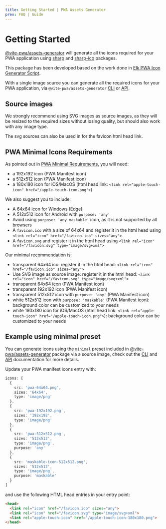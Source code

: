 ```yaml
---
title: Getting Started | PWA Assets Generator
prev: FAQ | Guide
---
```


# Getting Started

[@vite-pwa/assets-generator](https://github.com/vite-pwa/assets-generator) will generate all the icons required for your PWA application using [sharp](https://github.com/lovell/sharp/) and [sharp-ico](https://github.com/ssnangua/sharp-ico) packages.

This package has been developed based on the work done in [Elk PWA Icon Generator Script](https://github.com/elk-zone/elk/blob/main/scripts/generate-pwa-icons.ts).

With a single image source you can generate all the required icons for your PWA application, via `@vite-pwa/assets-generator` [CLI](/assets-generator/cli) or [API](/assets-generator/api).

## Source images

We strongly recommend using SVG images as source images, as they will be resized to the required sizes without losing quality, but should also work with any image type.

The svg sources can also be used in for the favicon html head link.

## PWA Minimal Icons Requirements

As pointed out in [PWA Minimal Requirements](/guide/pwa-minimal-requirements), you will need:
- a 192x192 icon (PWA Manifest icon)
- a 512x512 icon (PWA Manifest icon)
- a 180x180 icon for iOS/MacOS (html head link: `<link rel="apple-touch-icon" href="/apple-touch-icon.png">`)

We also suggest you to include:
- A 64x64 icon for Windows (Edge)
- A 512x512 icon for Android with `purpose: 'any'`
- Avoid using `purpose: 'any maskable'` icon, as it is not supported by all browsers
- A `favicon.ico` with a size of 64x64 and register it in the html head using `<link rel="icon" href="/favicon.ico" sizes="any">`
- A `favicon.svg` and register it in the html head using `<link rel="icon" href="/favicon.svg" type="image/svg+xml">`

Our minimal recommendation is:
- transparent 64x64 ico: register it in the html head: `<link rel="icon" href="/favicon.ico" sizes="any">`
- Use SVG image as source image: register it in the html head: `<link rel="icon" href="/favicon.svg" type="image/svg+xml">`
- transparent 64x64 icon (PWA Manifest icon)
- transparent 192x192 icon (PWA Manifest icon)
- transparent 512x512 icon with `purpose: 'any'` (PWA Manifest icon)
- white 512x512 icon with `purpose: 'maskable'` (PWA Manifest icon): background color can be customized to your needs
- white 180x180 icon for iOS/MacOS (html head link: `<link rel="apple-touch-icon" href="/apple-touch-icon.png">`): background color can be customized to your needs

## Example using minimal preset

You can generate icons using the `minimal` preset included in [@vite-pwa/assets-generator](https://github.com/vite-pwa/assets-generator) package via a source image, check out the [CLI](/assets-generator/cli) and [API](/assets-generator/api) documentation for more details.

Update your PWA manifest icons entry with:
```ts
icons: [
  {
    src: 'pwa-64x64.png',
    sizes: '64x64',
    type: 'image/png'
  },
  {
    src: 'pwa-192x192.png',
    sizes: '192x192',
    type: 'image/png'
  },
  {
    src: 'pwa-512x512.png',
    sizes: '512x512',
    type: 'image/png',
    purpose: 'any'  
  },
  {
    src: 'maskable-icon-512x512.png',
    sizes: '512x512',
    type: 'image/png',
    purpose: 'maskable'
  }
]
```

and use the following HTML head entries in your entry point:
```html
<head>
  <link rel="icon" href="/favicon.ico" sizes="any">
  <link rel="icon" href="/favicon.svg" type="image/svg+xml">
  <link rel="apple-touch-icon" href="/apple-touch-icon-180x180.png">
</head>
```

